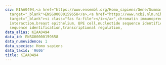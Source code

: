 ```yaml
---
csv: KIAA0494,<a href="https://www.ensembl.org/Homo_sapiens/Gene/Summary?db=core;g=ENSG00000159658"
  target="_blank">ENSG00000159658</a>,<a href="https://www.ncbi.nlm.nih.gov/pubmed/22863008"
  target="_blank"><i class="fas fa-file"></i></a>",chromatin immunoprecipitation assay,direct
  interaction,breast epithelium, BPE cell,nucleotide sequence identification,nucleotide
  sequence identification,transcriptional regulation,
data_alias: KIAA0494
data_id: ENSG00000159658
data_numevidence: 1
data_species: Homo sapiens
data_taxid: '9606'
title: KIAA0494
---
```

